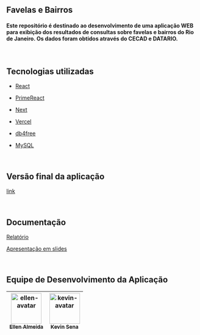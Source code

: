 ## Favelas e Bairros

<h4>Este repositório é destinado ao desenvolvimento de uma aplicação WEB para exibição dos resultados de consultas sobre favelas e bairros do Rio de Janeiro. Os dados foram obtidos através do CECAD e DATARIO. </h4>

<br/>

## Tecnologias utilizadas


- <a href="https://pt-br.reactjs.org/docs/getting-started.html" > React </a>



- <a  href="https://www.primefaces.org/primereact/"> PrimeReact </a>



- <a href="https://nextjs.org/"> Next </a> 

- <a href="https://vercel.com/"> Vercel </a>

- <a href="https://www.db4free.net/index.php?language=pt"> db4free </a>
- <a href="https://www.mysql.com/"> MySQL </a>

<br/>

## Versão final da aplicação

<a href="https://bd-web.vercel.app/" >link</a>

<br/>

## Documentação

<a href=""> Relatório</a>

 
<a href="https://www.canva.com/design/DAFVTEHu8KA/THqMc4_ai4CI8av1KGW1mQ/view?utm_content=DAFVTEHu8KA&utm_campaign=designshare&utm_medium=link2&utm_source=sharebutton#12"> Apresentação em slides </a>

<br/>

## Equipe de Desenvolvimento da Aplicação

| <a href="https://github.com/EllenSouza"><img src="https://github.com/EllenSouza.png" height="80px" width="80px" alt="ellen-avatar" /><br><sub>Ellen Almeida</b></sub></a><br/> | <a href="https://github.com/keviinsna"><img src="https://github.com/keviinsna.png" height="80px" width="80px" alt="kevin-avatar" /><br><sub>Kevin Sena</b></sub></a><br/>| 
|:---: | :---: | 